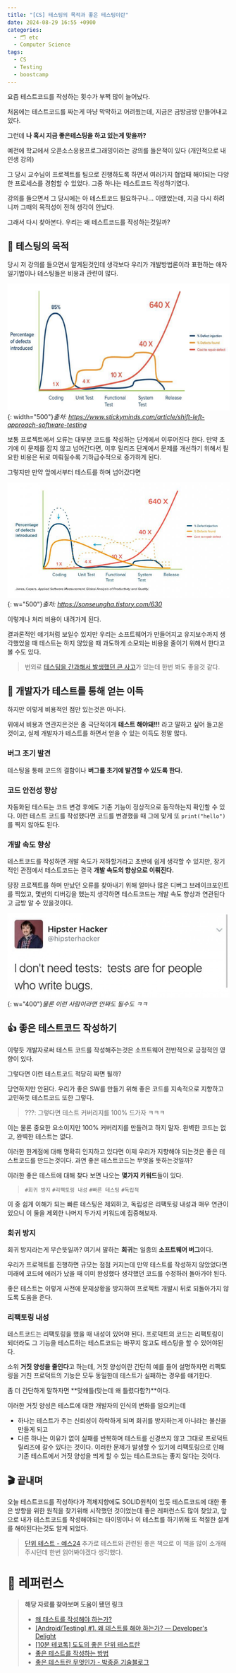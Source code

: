 ```yaml
---
title: "[CS] 테스팅의 목적과 좋은 테스팅이란"
date: 2024-08-29 16:55 +0900
categories:
  - 🗂️ etc
  - Computer Science
tags:
  - CS
  - Testing
  - boostcamp
---
```

요즘 테스트코드를 작성하는 횟수가 부쩍 많이 늘어났다.

처음에는 테스트코드를 짜는게 마냥 막막하고 어려웠는데, 지금은 금방금방 만들어내고 있다. 

그런데 **나 혹시 지금 좋은테스팅을 하고 있는게 맞을까?**

예전에 학교에서 오픈소스응용프로그래밍이라는 강의를 들은적이 있다 (개인적으로 내 인생 강의)

그 당시 교수님이 프로젝트를 팀으로 진행하도록 하면서 여러가지 협업때 해야되는 다양한 프로세스를 경험할 수 있었다. 그중 하나는 테스트코드 작성하기였다.

강의를 들으면서 그 당시에는 아 테스트코드 필요하구나... 이랬었는데, 지금 다시 하려니까 그때의 목적성이 전혀 생각이 안났다.

그래서 다시 찾아본다. 우리는 왜 테스트코드를 작성하는것일까?
## **🤔 테스팅의 목적**
당시 저 강의를 들으면서 알게된것인데 생각보다 우리가 개발방법론이라 표현하는 애자일기법이나 테스팅들은 비용과 관련이 많다. 


![](assets/img/post/2024/08_29_테스트_비용.png){: width="500"}_출처: https://www.stickyminds.com/article/shift-left-approach-software-testing_



보통 프로젝트에서 오류는 대부분 코드를 작성하는 단계에서 이루어진다 한다. 만약 초기에 이 문제를 잡지 않고 넘어간다면, 이후 릴리즈 단계에서 문제를 개선하기 위해서 필요한 비용은 뒤로 미뤄질수록 기하급수적으로 증가하게 된다. 

그렇지만 만약 앞에서부터 테스트를 하며 넘어갔다면

![](assets/img/post/2024/08_29_테스트_이후.jpeg){: w="500"}_출처: https://sonseungha.tistory.com/630_


이렇게나 처리 비용이 내려가게 된다. 

결과론적인 얘기처럼 보일수 있지만 우리는 소프트웨어가 만들어지고 유지보수까지 생각했었을 때 테스트는 하지 않았을 때 과도하게 소모되는 비용을 줄이기 위해서 한다고 볼 수도 있다.

> 번외로 [테스팅을 간과해서 발생했던 큰 사고](https://grapevine9700.tistory.com/188)가 있는데 한번 봐도 좋을것 같다.


## **🍯 개발자가 테스트를 통해 얻는 이득**
하지만 이렇게 비용적인 점만 있는것은 아니다. 

위에서 비용과 연관지은것은 좀 극단적이게 **테스트 해야돼!!!** 라고 말하고 싶어 들고온 것이고, 실제 개발자가 테스트를 하면서 얻을 수 있는 이득도 정말 많다.
### 버그 조기 발견
테스팅을 통해 코드의 결함이나 **버그를 초기에 발견할 수 있도록 한다.** 
### 코드 안전성 향상
자동화된 테스트는 코드 변경 후에도 기존 기능이 정상적으로 동작하는지 확인할 수 있다. 이런 테스트 코드를 작성했다면 코드를 변경했을 때 그에 맞게 또 `print("hello")`를 찍지 않아도 된다.
### 개발 속도 향상
테스트코드를 작성하면 개발 속도가 저하할거라고 초반에 쉽게 생각할 수 있지만, 장기적인 관점에서 테스트코드는 결국 **개발 속도의 향상으로 이뤄진다.** 

당장 프로젝트를 하며 만났던 오류를 찾아내기 위해 얼마나 많은 디버그 브레이크포인트를 찍었고, 몇번의 디버깅을 했는지 생각하면 테스트코드는 개발 속도 향상과 연관된다고 금방 알 수 있을것이다.

![](assets/img/post/2024/08_29_테스트_짤_1.jpg){: w="400"}_물론 이런 사람이라면 안짜도 될수도 ㅋㅋ_

## **👍 좋은 테스트코드 작성하기**
이렇듯 개발자로써 테스트 코드를 작성해주는것은 소프트웨어 전반적으로 긍정적인 영향이 있다. 

그렇다면 이런 테스트코드 적당히 짜면 될까? 

당연하지만 안된다. 우리가 좋은 SW를 만들기 위해 좋은 코드를 지속적으로 지향하고 고민하듯 테스트코드 또한 그렇다. 

> ???: 그렇다면 테스트 커버리지를 100% 드가자 ㅋㅋㅋ

이는 물론 중요한 요소이지만 100% 커버리지를 만들려고 하지 말자. 완벽한 코드는 없고, 완벽한 테스트는 없다. 

이러한 한계점에 대해 명확히 인지하고 있다면 이제 우리가 지향해야 되는것은 좋은 테스트코드를 만드는것이다. 과연 좋은 테스트코드는 무엇을 뜻하는것일까?

이러한 좋은 테스트에 대해 찾다 보면 나오는 **몇가지 키워드**들이 있다.

> `#회귀 방지` `#리팩토링 내성` `#빠른 테스팅` `#독립적`

이 중 쉽게 이해가 되는 빠른 테스팅은 제외하고, 독립성은 리팩토링 내성과 매우 연관이 있으니 이 둘을 제외한 나머지 두가지 키워드에 집중해보자.
### 회귀 방지
회귀 방지라는게 무슨뜻일까? 여기서 말하는 **회귀**는 일종의 **소프트웨어 버그**이다. 

우리가 프로젝트를 진행하면 규모는 점점 커지는데 만약 테스트를 작성하지 않았었다면 미래에 코드에 에러가 났을 때 이미 완성했다 생각했던 코드를 수정하러 돌아가야 된다.

좋은 테스트는 이렇게 사전에 문제상황을 방지하여 프로젝트 개발시 뒤로 되돌아가지 않도록 도움을 준다.

### 리팩토링 내성
테스트코드는 리팩토링을 했을 때 내성이 있어야 된다. 프로덕트의 코드는 리팩토링이 되더라도 그 기능을 테스트하는 테스트코드는 바꾸지 않고도 테스팅을 할 수 있어야된다. 

소위 **거짓 양성을 줄인다**고 하는데, 거짓 양성이란 간단히 예를 들어 설명하자면 리팩토링을 거친 프로덕트의 기능은 모두 동일한데 테스트가 실패하는 경우를 얘기한다. 

좀 더 간단하게 말하자면 **맞왜틀(맞는데 왜 틀렸다함?)**이다.

이러한 거짓 양성은 테스트에 대한 개발자의 인식의 변화를 일으키는데
- 하나는 테스트가 주는 신뢰성이 하락하게 되며 회귀를 방지하는게 아니라는 불신을 만들게 되고
- 다른 하나는 이유가 없이 실패를 반복하며 테스트를 신경쓰지 않고 그대로 프로덕트 릴리즈에 갈수 있다는 것이다.
이러한 문제가 발생할 수 있기에 리팩토링으로 인해 기존 테스트에서 거짓 양성을 띄게 할 수 있는 테스트코드는 좋지 않다는 것이다.

## **🎬 끝내며**
오늘 테스트코드를 작성하다가 객체지향에도 SOLID원칙이 있듯 테스트코드에 대한 좋은 방향을 위한 원칙을 찾기위해 시작했던 것이었는데 좋은 레퍼런스도 많이 찾았고, 앞으로 내가 테스트코드를 작성해야되는 타이밍이나 이 테스트를 하기위해 또 적절한 설계를 해야된다는것도 알게 되었다. 

> [단위 테스트 - 예스24](https://www.yes24.com/Product/Goods/104084175)
 추가로 테스트와 관련된 좋은 책으로 이 책을 많이 소개해주시던데 한번 읽어봐야겠다 생각했다.

# 🔗 레퍼런스
> **해당 자료를 찾아보며 도움이 됐던 링크**
>- [왜 테스트를 작성해야 하는가?](https://www.makerjun.com/0f88ba3a-1f4c-49a9-97ae-c5ef25aa69e6)
>- [[Android/Testing] #1. 왜 테스트를 해야 하는가? — Developer's Delight](https://sonseungha.tistory.com/630)
>- [[10분 테코톡] 도도의 좋은 단위 테스트란](https://www.youtube.com/watch?v=R7spoJFfQ7U)
>- [좋은 테스트를 작성하는 방법](https://jiwondev.tistory.com/249)
>- [좋은 테스트란 무엇인가 - 박종훈 기술블로그](https://jonghoonpark.com/2023/04/29/%EC%A2%8B%EC%9D%80-%ED%85%8C%EC%8A%A4%ED%8A%B8%EB%9E%80-%EB%AC%B4%EC%97%87%EC%9D%B8%EA%B0%80)